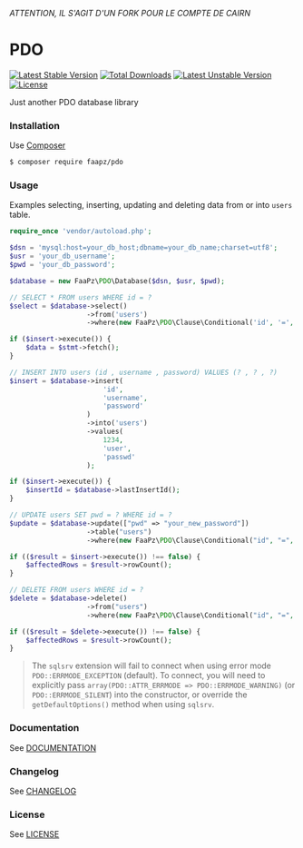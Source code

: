 *ATTENTION, IL S'AGIT D'UN FORK POUR LE COMPTE DE CAIRN*

# PDO

[![Latest Stable Version](https://poser.pugx.org/faapz/pdo/v/stable)](https://packagist.org/packages/faapz/pdo)
[![Total Downloads](https://poser.pugx.org/faapz/pdo/downloads)](https://packagist.org/packages/faapz/pdo)
[![Latest Unstable Version](https://poser.pugx.org/faapz/pdo/v/unstable)](https://packagist.org/packages/faapz/pdo)
[![License](https://poser.pugx.org/faapz/pdo/license)](https://packagist.org/packages/faapz/pdo)

Just another PDO database library

### Installation

Use [Composer](https://getcomposer.org/)

```bash
$ composer require faapz/pdo 
```

### Usage

Examples selecting, inserting, updating and deleting data from or into `users` table.

```php
require_once 'vendor/autoload.php';

$dsn = 'mysql:host=your_db_host;dbname=your_db_name;charset=utf8';
$usr = 'your_db_username';
$pwd = 'your_db_password';

$database = new FaaPz\PDO\Database($dsn, $usr, $pwd);

// SELECT * FROM users WHERE id = ?
$select = $database->select()
                   ->from('users')
                   ->where(new FaaPz\PDO\Clause\Conditional('id', '=', 1234));

if ($insert->execute()) {
    $data = $stmt->fetch();
}

// INSERT INTO users (id , username , password) VALUES (? , ? , ?)
$insert = $database->insert(
                       'id',
                       'username',
                       'password'
                   )
                   ->into('users')
                   ->values(
                       1234,
                       'user',
                       'passwd'
                   );

if ($insert->execute()) {
    $insertId = $database->lastInsertId();
}

// UPDATE users SET pwd = ? WHERE id = ?
$update = $database->update(["pwd" => "your_new_password"])
                   ->table("users")
                   ->where(new FaaPz\PDO\Clause\Conditional("id", "=", 1234));

if (($result = $insert->execute()) !== false) {
    $affectedRows = $result->rowCount();
}

// DELETE FROM users WHERE id = ?
$delete = $database->delete()
                   ->from("users")
                   ->where(new FaaPz\PDO\Clause\Conditional("id", "=", 1234));

if (($result = $delete->execute()) !== false) {
    $affectedRows = $result->rowCount();
}
```

> The `sqlsrv` extension will fail to connect when using error mode `PDO::ERRMODE_EXCEPTION` (default). To connect, you will need to explicitly pass `array(PDO::ATTR_ERRMODE => PDO::ERRMODE_WARNING)` (or `PDO::ERRMODE_SILENT`) into the constructor, or override the `getDefaultOptions()` method when using `sqlsrv`.

### Documentation

See [DOCUMENTATION](docs/README.md)

### Changelog

See [CHANGELOG](CHANGELOG.md)

### License

See [LICENSE](LICENSE.md)
